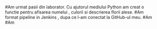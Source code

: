 #Am urmat pasii din laborator. Cu ajutorul mediului Python am creat o functie pentru afisarea numelui ,  culorii si descrierea florii alese.
#Am format pipeline in Jenkins , dupa ce l-am conectat la GitHub-ul meu.
#Am
#Am 